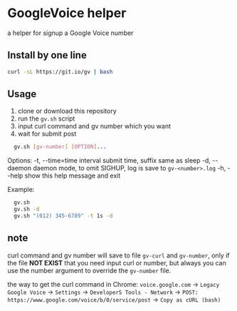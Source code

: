 # GoogleVoice helper

a helper for signup a Google Voice number

## Install by one line

```bash
curl -sL https://git.io/gv | bash
```

## Usage

1. clone or download this repository
2. run the `gv.sh` script
3. input curl command and gv number which you want
4. wait for submit post

```bash
  gv.sh [gv-number] [OPTION]...
```

Options:
  -t, --time=time       interval submit time, suffix same as sleep
  -d, --daemon          daemon mode, to omit SIGHUP, log is save to `gv-<number>.log`
  -h, --help            show this help message and exit

Example:

```bash
  gv.sh
  gv.sh -d
  gv.sh "(012) 345-6789" -t 1s -d
```

## note

curl command and gv number will save to file `gv-curl` and `gv-number`,
only if the file **NOT EXIST** that you need input curl or number,
but always you can use the number argument to override the `gv-number` file.

the way to get the curl command in Chrome: 
`voice.google.com` -> `Legacy Google Voice` -> `Settings` -> `DeveloperS Tools - Network` -> `POST: https://www.google.com/voice/b/0/service/post` -> `Copy as cURL (bash)`

